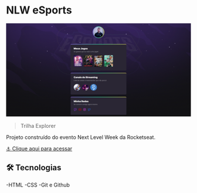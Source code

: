 # NLW eSports 
![preview](./.github/preview.png)
>Trilha Explorer

Projeto construído do evento Next Level Week da Rocketseat.



[⚓ Clique aqui para acessar](https://xxricardox.github.io/nlw-esports-explorer/)


## 🛠️ Tecnologias
-HTML
-CSS
-Git e Github




